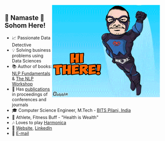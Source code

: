 <img align="right" width=350 height=300 alt="GIF" src="https://github.com/sohomghosh/sohomghosh/blob/master/Hithere21_bobble-keyboard-watermark-v5_HD_84_3096_1.gif" />

## :pray: Namaste :pray: Sohom Here!
- :chart_with_upwards_trend: Passionate Data Detective
- :bulb: Solving business problems using Data Sciences
- :books: Author of books: [NLP Fundamentals](https://www.packtpub.com/in/big-data-and-business-intelligence/natural-language-processing-fundamentals) & [The NLP Workshop](https://www.packtpub.com/in/data/the-natural-language-processing-workshop-second-edition)
- :page_facing_up: Has [publications](https://scholar.google.com/citations?user=7Jm4_McAAAAJ&hl=en) in proceedings of conferences and journals
- :mortar_board: Computer Science Engineer, M.Tech - [BITS Pilani, India](http://www.bits-pilani.ac.in/)
- :runner: Athlete, Fitness Buff - "Health is Wealth"
- :notes: Loves to play [Harmonica](https://www.youtube.com/watch?v=ajFlw7rnfkI&list=PLWVXvBh2xmj_yWcdldvo6w1LD1C-d4xSw&ab_channel=SohomGhosh)
- :link: [Website](https://sohomghosh.github.io/), [LinkedIn](https://www.linkedin.com/in/sohomghosh) 
- :incoming_envelope: [E-mail](sohom1ghosh@gmail.com)
